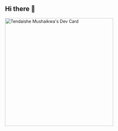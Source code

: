 ## Hi there 👋

<!--
**Mushorwell/Mushorwell** is a ✨ _special_ ✨ repository because its `README.md` (this file) appears on your GitHub profile.

Here are some ideas to get you started:

- 🔭 I’m currently working on ...
- 🌱 I’m currently learning ...
- 👯 I’m looking to collaborate on ...
- 🤔 I’m looking for help with ...
- 💬 Ask me about ...
- 📫 How to reach me: ...
- 😄 Pronouns: ...
- ⚡ Fun fact: ...
-->
<a href="https://app.daily.dev/tendaishemushaikwa"><img src="https://api.daily.dev/devcards/v2/9pw00i5TbCzHaHID1wFIh.png?type=default&r=3a5" width="356" alt="Tendaishe Mushaikwa's Dev Card"/></a>

